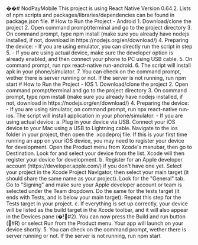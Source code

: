 ��#   N o d P a y M o b i l e 
 
 
 
 T h i s   p r o j e c t   i s   u s i n g   R e a c t   N a t i v e   V e r s i o n   0 . 6 4 . 2 . 
 
 L i s t s   o f   n p m   s c r i p t s   a n d   p a c k a g e s / l i b r a r i e s / d e p e n d e n c i e s   c a n   b e   f o u n d   i n   * * p a c k a g e . j s o n * *   f i l e . 
 
 
 
 #   H o w   t o   R u n   t h e   P r o j e c t   -   A n d r o i d 
 
 
 
 1 .   D o w n l o a d / c l o n e   t h e   p r o j e c t 
 
 2 .   O p e n   c o m m a n d   p r o m p t / t e r m i n a l   a n d   g o   t o   t h e   p r o j e c t   d i r e c t o r y 
 
 3 .   O n   c o m m a n d   p r o m p t ,   t y p e   * * n p m   i n s t a l l * *   ( m a k e   s u r e   y o u   a l r e a d y   h a v e   n o d e j s   i n s t a l l e d ,   i f   n o t ,   d o w n l o a d   i n   h t t p s : / / n o d e j s . o r g / e n / d o w n l o a d / ) 
 
 4 .   P r e p a r i n g   t h e   d e v i c e : 
 
 
 
 -   I f   y o u   a r e   u s i n g   e m u l a t o r ,   y o u   c a n   d i r e c t l y   r u n   t h e   s c r i p t   i n   s t e p   5 . 
 
 -   I f   y o u   a r e   u s i n g   a c t u a l   d e v i c e ,   m a k e   s u r e   t h e   d e v e l o p e r   o p t i o n   i s   a l r e a d y   e n a b l e d ,   a n d   t h e n   c o n n e c t   y o u r   p h o n e   t o   P C   u s i n g   U S B   c a b l e . 
 
 
 
 5 .   O n   c o m m a n d   p r o m p t ,   r u n   * * n p x   r e a c t - n a t i v e   r u n - a n d r o i d * * . 
 
 6 .   T h e   s c r i p t   w i l l   i n s t a l l   a p k   i n   y o u r   p h o n e / s i m u l a t o r . 
 
 7 .   Y o u   c a n   c h e c k   o n   t h e   c o m m a n d   p r o m p t ,   w e t h e r   t h e r e   i s   s e r v e r   r u n n i n g   o r   n o t .   I f   t h e   s e r v e r   i s   n o t   r u n n i n g ,   r u n   * * n p m   s t a r t * * 
 
 
 
 #   H o w   t o   R u n   t h e   P r o j e c t   -   I O S 
 
 
 
 1 .   D o w n l o a d / c l o n e   t h e   p r o j e c t 
 
 2 .   O p e n   c o m m a n d   p r o m p t / t e r m i n a l   a n d   g o   t o   t h e   p r o j e c t   d i r e c t o r y 
 
 3 .   O n   c o m m a n d   p r o m p t ,   t y p e   * * n p m   i n s t a l l * *   ( m a k e   s u r e   y o u   a l r e a d y   h a v e   n o d e j s   i n s t a l l e d ,   i f   n o t ,   d o w n l o a d   i n   h t t p s : / / n o d e j s . o r g / e n / d o w n l o a d / ) 
 
 4 .   P r e p a r i n g   t h e   d e v i c e : 
 
 
 
 -   I f   y o u   a r e   u s i n g   s i m u l a t o r ,   o n   c o m m a n d   p r o m p t ,   r u n   * * n p x   r e a c t - n a t i v e   r u n - i o s * * .   T h e   s c r i p t   w i l l   i n s t a l l   a p p l i c a t i o n   i n   y o u r   p h o n e / s i m u l a t o r . 
 
 -   I f   y o u   a r e   u s i n g   a c t u a l   d e v i c e : 
 
     a .   P l u g   i n   y o u r   d e v i c e   v i a   U S B .   C o n n e c t   y o u r   i O S   d e v i c e   t o   y o u r   M a c   u s i n g   a   U S B   t o   L i g h t n i n g   c a b l e .   N a v i g a t e   t o   t h e   i o s   f o l d e r   i n   y o u r   p r o j e c t ,   t h e n   o p e n   t h e   . x c o d e p r o j   f i l e .   \ 
 
     \ 
 
     I f   t h i s   i s   y o u r   f i r s t   t i m e   r u n n i n g   a n   a p p   o n   y o u r   i O S   d e v i c e ,   y o u   m a y   n e e d   t o   r e g i s t e r   y o u r   d e v i c e   f o r   d e v e l o p m e n t .   O p e n   t h e   P r o d u c t   m e n u   f r o m   X c o d e ' s   m e n u b a r ,   t h e n   g o   t o   D e s t i n a t i o n .   L o o k   f o r   a n d   s e l e c t   y o u r   d e v i c e   f r o m   t h e   l i s t .   X c o d e   w i l l   t h e n   r e g i s t e r   y o u r   d e v i c e   f o r   d e v e l o p m e n t . \ 
 
     \ 
 
     b .   R e g i s t e r   f o r   a n   A p p l e   d e v e l o p e r   a c c o u n t   ( h t t p s : / / d e v e l o p e r . a p p l e . c o m / )   i f   y o u   d o n ' t   h a v e   o n e   y e t . \ 
 
     S e l e c t   y o u r   p r o j e c t   i n   t h e   X c o d e   P r o j e c t   N a v i g a t o r ,   t h e n   s e l e c t   y o u r   m a i n   t a r g e t   ( i t   s h o u l d   s h a r e   t h e   s a m e   n a m e   a s   y o u r   p r o j e c t ) .   L o o k   f o r   t h e   " G e n e r a l "   t a b .   G o   t o   " S i g n i n g "   a n d   m a k e   s u r e   y o u r   A p p l e   d e v e l o p e r   a c c o u n t   o r   t e a m   i s   s e l e c t e d   u n d e r   t h e   T e a m   d r o p d o w n .   D o   t h e   s a m e   f o r   t h e   t e s t s   t a r g e t   ( i t   e n d s   w i t h   T e s t s ,   a n d   i s   b e l o w   y o u r   m a i n   t a r g e t ) . \ 
 
     R e p e a t   t h i s   s t e p   f o r   t h e   T e s t s   t a r g e t   i n   y o u r   p r o j e c t . \ 
 
     \ 
 
     c .   I f   e v e r y t h i n g   i s   s e t   u p   c o r r e c t l y ,   y o u r   d e v i c e   w i l l   b e   l i s t e d   a s   t h e   b u i l d   t a r g e t   i n   t h e   X c o d e   t o o l b a r ,   a n d   i t   w i l l   a l s o   a p p e a r   i n   t h e   D e v i c e s   p a n e   ( �!#2 ) .   Y o u   c a n   n o w   p r e s s   t h e   B u i l d   a n d   r u n   b u t t o n   ( #R )   o r   s e l e c t   R u n   f r o m   t h e   P r o d u c t   m e n u .   Y o u r   a p p   w i l l   l a u n c h   o n   y o u r   d e v i c e   s h o r t l y . 
 
 
 
 5 .   Y o u   c a n   c h e c k   o n   t h e   c o m m a n d   p r o m p t ,   w e t h e r   t h e r e   i s   s e r v e r   r u n n i n g   o r   n o t .   I f   t h e   s e r v e r   i s   n o t   r u n n i n g ,   r u n   * * n p m   s t a r t * * 
 
 
